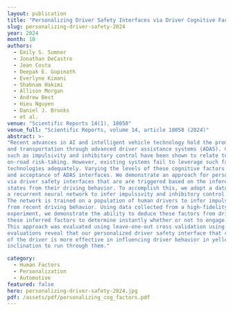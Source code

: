 ```yaml
---
layout: publication
title: "Personalizing Driver Safety Interfaces via Driver Cognitive Factors Inference"
slug: personalizing-driver-safety-2024
year: 2024
month: 10
authors:
  - Emily S. Sumner
  - Jonathan DeCastro
  - Jean Costa
  - Deepak E. Gopinath
  - Everlyne Kimani
  - Shabnam Hakimi
  - Allison Morgan
  - Andrew Best
  - Hieu Nguyen
  - Daniel J. Brooks
  - et al.
venue: "Scientific Reports 14(1), 18058"
venue_full: "Scientific Reports, volume 14, article 18058 (2024)"
abstract: >-
"Recent advances in AI and intelligent vehicle technology hold the promise of revolutionizing mobility
and transportation through advanced driver assistance systems (ADAS). Certain cognitive factors,
such as impulsivity and inhibitory control have been shown to relate to risky driving behavior and
on-road risk-taking. However, existing systems fail to leverage such factors in assistive driving
technologies adequately. Varying the levels of these cognitive factors could influence the effectiveness
and acceptance of ADAS interfaces. We demonstrate an approach for personalizing driver interaction
via driver safety interfaces that are are triggered based on the inference of the driver’s latent cognitive
states from their driving behavior. To accomplish this, we adopt a data-driven approach and train
a recurrent neural network to infer impulsivity and inhibitory control from recent driving behavior.
The network is trained on a population of human drivers to infer impulsivity and inhibitory control
from recent driving behavior. Using data collected from a high-fidelity vehicle motion simulator
experiment, we demonstrate the ability to deduce these factors from driver behavior. We then use
these inferred factors to determine instantly whether or not to engage a driver safety interface.
This approach was evaluated using leave-one-out cross validation using actual human data. Our
evaluations reveal that our personalized driver safety interface that captures the cognitive profile
of the driver is more effective in influencing driver behavior in yellow light zones by reducing their
inclination to run through them."

category:
  - Human Factors
  - Personalization
  - Automotive
featured: false
hero: personalizing-driver-safety-2024.jpg
pdf: /assets/pdf/personalizing_cog_factors.pdf
---
```

